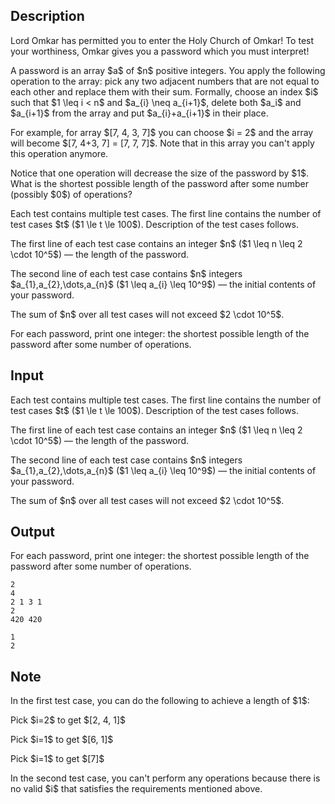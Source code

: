 ## Description

<div><p>Lord Omkar has permitted you to enter the Holy Church of Omkar! To test your worthiness, Omkar gives you a password which you must interpret!</p><p>A password is an array $a$ of $n$ positive integers. You apply the following operation to the array: pick any two adjacent numbers that are not equal to each other and replace them with their sum. Formally, choose an index $i$ such that $1 \leq i &lt; n$ and $a_{i} \neq a_{i+1}$, delete both $a_i$ and $a_{i+1}$ from the array and put $a_{i}+a_{i+1}$ in their place. </p><p>For example, for array $[7, 4, 3, 7]$ you can choose $i = 2$ and the array will become $[7, 4+3, 7] = [7, 7, 7]$. Note that in this array you can't apply this operation anymore.</p><p>Notice that one operation will decrease the size of the password by $1$. What is the shortest possible length of the password after some number (possibly $0$) of operations?</p></div><div class="input-specification"><p>Each test contains multiple test cases. The first line contains the number of test cases $t$ ($1 \le t \le 100$). Description of the test cases follows.</p><p>The first line of each test case contains an integer $n$ ($1 \leq n \leq 2 \cdot 10^5$)&nbsp;— the length of the password.</p><p>The second line of each test case contains $n$ integers $a_{1},a_{2},\dots,a_{n}$ ($1 \leq a_{i} \leq 10^9$)&nbsp;— the initial contents of your password.</p><p>The sum of $n$ over all test cases will not exceed $2 \cdot 10^5$.</p></div><div class="output-specification"><p>For each password, print one integer: the shortest possible length of the password after some number of operations.</p></div>

## Input

<p>Each test contains multiple test cases. The first line contains the number of test cases $t$ ($1 \le t \le 100$). Description of the test cases follows.</p><p>The first line of each test case contains an integer $n$ ($1 \leq n \leq 2 \cdot 10^5$)&nbsp;— the length of the password.</p><p>The second line of each test case contains $n$ integers $a_{1},a_{2},\dots,a_{n}$ ($1 \leq a_{i} \leq 10^9$)&nbsp;— the initial contents of your password.</p><p>The sum of $n$ over all test cases will not exceed $2 \cdot 10^5$.</p>

## Output

<p>For each password, print one integer: the shortest possible length of the password after some number of operations.</p>





```input1
2
4
2 1 3 1
2
420 420
```




```output1
1
2
```



## Note

<p>In the first test case, you can do the following to achieve a length of $1$:</p><p>Pick $i=2$ to get $[2, 4, 1]$</p><p>Pick $i=1$ to get $[6, 1]$</p><p>Pick $i=1$ to get $[7]$</p><p>In the second test case, you can't perform any operations because there is no valid $i$ that satisfies the requirements mentioned above.</p>
